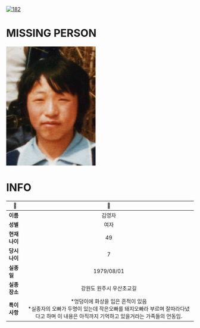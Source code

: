[![182](https://img.shields.io/badge/%EC%8B%A4%EC%A2%85%EC%8B%A0%EA%B3%A0%EB%8A%94%20%EA%B5%AD%EB%B2%88%EC%97%86%EC%9D%B4-182-blue)](http://safe182.go.kr/index.do)

# MISSING PERSON

<img src="./missing_person.jpg">

# INFO

|🔑|💎|
|--|:--:|
|**이름**|김영자|
|**성별**|여자|
|**현재 나이**|49|
|**당시 나이**|7|
|**실종일**|1979/08/01|
|**실종 장소**|강원도 원주시 우산초교길 |
|**특이사항**|*엉덩이에 화상을 입은 흔적이 있음</br>*실종자의 오빠가 두명이 있는데 작은오빠를 돼지오빠라 부르며 잘따라다녔다고 하며 이 내용은 아직까지 기억하고 있을거라는 가족들의 언동임.|
